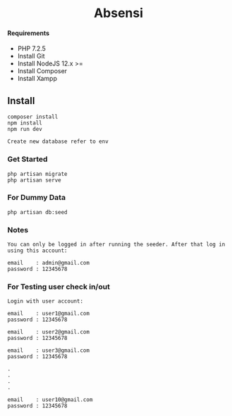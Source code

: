 <h1 align="center">
  <br>
    Absensi
  <br>
</h1>

#### Requirements

- PHP 7.2.5
- Install Git
- Install NodeJS 12.x >=
- Install Composer
- Install Xampp

## Install

    composer install
    npm install
    npm run dev

    Create new database refer to env


### Get Started
    
    php artisan migrate
    php artisan serve
    
    
### For Dummy Data

    php artisan db:seed

### Notes
    
    You can only be logged in after running the seeder. After that log in using this account:

    email    : admin@gmail.com
    password : 12345678


### For Testing user check in/out
    
    Login with user account:

    email    : user1@gmail.com
    password : 12345678

    email    : user2@gmail.com
    password : 12345678

    email    : user3@gmail.com
    password : 12345678

    .
    .
    .
    .

    email    : user10@gmail.com
    password : 12345678

    
